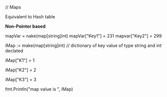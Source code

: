 // Maps


Equivalent to Hash table 

**Non-Pointer based**

mapVar = nake(map[string]int)
mapVar["Key1"]   = 231
mapvar["Key2"] = 299

iMap := make(map[string]int) // dictionary of key value of type string and int declated

iMap["K1"] = 1

iMap["K2"] = 2

iMap["K3"] = 3

fmt.Println("map value is ", iMap)

